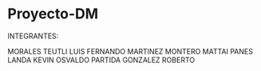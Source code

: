 # Proyecto-DM
INTEGRANTES: 

MORALES TEUTLI LUIS FERNANDO
MARTINEZ MONTERO MATTAI
PANES LANDA KEVIN OSVALDO
PARTIDA GONZALEZ ROBERTO
